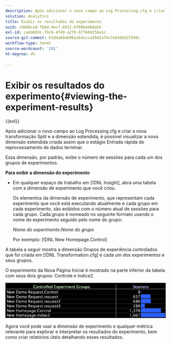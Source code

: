 ```yaml
---
description: Após adicionar o novo campo ao Log Processing.cfg e criar a nova transformação Split e a dimensão estendida, é possível visualizar a nova dimensão estendida criada assim que o estágio Entrada rápida do reprocessamento de dados terminar.
solution: Analytics
title: Exibir os resultados do experimento
uuid: c0468cad-fb8d-4ecf-8912-bf80b44b0a65
exl-id: cada693c-79cb-4f49-a2f0-6ff60425be1c
source-git-commit: b1dda69a606a16dccca30d2a74c7e63dbd27936c
workflow-type: tm+mt
source-wordcount: '241'
ht-degree: 4%

---
```


# Exibir os resultados do experimento{#viewing-the-experiment-results}

{{eol}}

Após adicionar o novo campo ao Log Processing.cfg e criar a nova transformação Split e a dimensão estendida, é possível visualizar a nova dimensão estendida criada assim que o estágio Entrada rápida do reprocessamento de dados terminar.

Essa dimensão, por padrão, exibe o número de sessões para cada um dos grupos de experimentos.

**Para exibir a dimensão do experimento**

* Em qualquer espaço de trabalho em [!DNL Insight], abra uma tabela com a dimensão de experimento que você criou.

   Os elementos da dimensão de experimento, que representam cada experimento que você está executando atualmente e cada grupo em cada experimento, são exibidos com o número atual de sessões para cada grupo. Cada grupo é nomeado no seguinte formato usando o nome do experimento seguido pelo nome do grupo:

   *Nome do experimento.Nome do grupo*

   Por exemplo: [!DNL New Homepage.Control]

A tabela a seguir mostra a dimensão Grupos de experiência controlados que foi criada em [!DNL Transformation.cfg] e cada um dos experimentos e seus grupos.

O experimento da Nova Página Inicial é mostrado na parte inferior da tabela com seus dois grupos: Controle e índice2.

![](assets/controlledexpgrps.png)

Agora você pode usar a dimensão de experimento e qualquer métrica relevante para explorar e interpretar os resultados do experimento, bem como criar relatórios úteis detalhando esses resultados.
